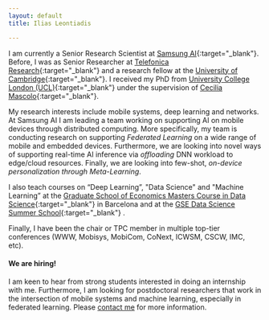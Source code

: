 ```yaml
---
layout: default
title: Ilias Leontiadis

---
```


I am currently a Senior Research Scientist at [Samsung AI](https://research.samsung.com/aicenter_cambridge){:target="_blank"}. 
Before,  I was as Senior Researcher at [Telefonica Research](http://www.tid.es/research){:target="_blank"} and a research fellow at the [University of Cambridge](https://www.cl.cam.ac.uk/){:target="_blank"}. I received my PhD from [University College London (UCL)](http://www.cs.ucl.ac.uk/home/){:target="_blank"} under the supervision of [Cecilia Mascolo](https://www.cl.cam.ac.uk/~cm542/){:target="_blank"}.


 My research interests include mobile systems, deep learning and networks. At Samsung AI I am leading a team working on supporting AI on mobile devices through distributed computing. 
 More specifically, my team is conducting research on supporting *Federated Learning* on a wide range of mobile and embedded devices. Furthermore, we are looking into novel ways of supporting real-time AI inference via *offloading* DNN workload to edge/cloud resources. Finally, we are looking into few-shot, *on-device personalization through Meta-Learning*. 


 I also teach courses on “Deep Learning”, "Data Science" and  "Machine Learning” at the [Graduate School of Economics Masters Course in Data Science](http://www.barcelonagse.eu/study/masters-programs/data-science){:target="_blank"}  in Barcelona and at the [GSE Data Science Summer School](http://www.barcelonagse.eu/study/summer-school/data-science){:target="_blank"} .


Finally, I have been the chair or TPC member in multiple top-tier conferences (WWW, Mobisys, MobiCom, CoNext, ICWSM, CSCW, IMC, etc).

#### We are hiring!
I am keen to hear from strong students interested in doing an internship with me. Furthermore, I am looking for postdoctoral researchers that work in the intersection of mobile systems and machine learning, especially in federated learning. Please [contact me](mailto:iliasl@gmail.com) for more information. 